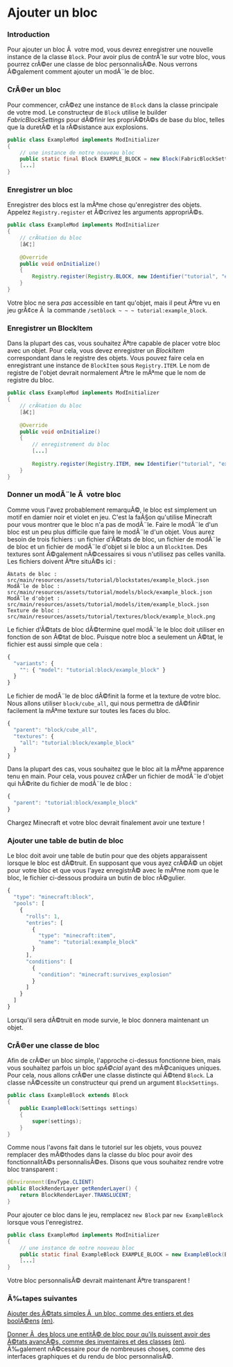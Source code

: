 # Ajouter un bloc

### Introduction

Pour ajouter un bloc Ã  votre mod, vous devrez enregistrer une nouvelle
instance de la classe `Block`. Pour avoir plus de contrÃ´le sur votre
bloc, vous pourrez crÃ©er une classe de bloc personnalisÃ©e. Nous verrons
Ã©galement comment ajouter un modÃ¨le de bloc.

### CrÃ©er un bloc

Pour commencer, crÃ©ez une instance de `Block` dans la classe principale
de votre mod. Le constructeur de `Block` utilise le builder
*FabricBlockSettings* pour dÃ©finir les propriÃ©tÃ©s de base du bloc,
telles que la duretÃ© et la rÃ©sistance aux explosions.

```java
public class ExampleMod implements ModInitializer
{
    // une instance de notre nouveau bloc
    public static final Block EXAMPLE_BLOCK = new Block(FabricBlockSettings.of(Material.METAL).build());
    [...]
}
```

### Enregistrer un bloc

Enregistrer des blocs est la mÃªme chose qu'enregistrer des objets.
Appelez `Registry.register` et Ã©crivez les arguments appropriÃ©s.

```java
public class ExampleMod implements ModInitializer
{
    // crÃ©ation du bloc
    [â€¦]
    
    @Override
    public void onInitialize()
    {
        Registry.register(Registry.BLOCK, new Identifier("tutorial", "example_block"), EXAMPLE_BLOCK);
    }
}
```

Votre bloc ne sera *pas* accessible en tant qu'objet, mais il peut Ãªtre
vu en jeu grÃ¢ce Ã  la commande `/setblock ~ ~ ~ tutorial:example_block`.

### Enregistrer un BlockItem

Dans la plupart des cas, vous souhaitez Ãªtre capable de placer votre
bloc avec un objet. Pour cela, vous devez enregistrer un *BlockItem*
correspondant dans le registre des objets. Vous pouvez faire cela en
enregistrant une instance de `BlockItem` sous `Registry.ITEM`. Le nom de
registre de l'objet devrait normalement Ãªtre le mÃªme que le nom de
registre du bloc.

```java
public class ExampleMod implements ModInitializer
{
    // crÃ©ation du bloc
    [â€¦]
    
    @Override
    public void onInitialize()
    {
        // enregistrement du bloc
        [...]
        
        Registry.register(Registry.ITEM, new Identifier("tutorial", "example_block"), new BlockItem(EXAMPLE_BLOCK, new Item.Settings().group(ItemGroup.MISC)));
    }
}
```

### Donner un modÃ¨le Ã  votre bloc

Comme vous l'avez probablement remarquÃ©, le bloc est simplement un motif
en damier noir et violet en jeu. C'est la faÃ§on qu'utilise Minecraft
pour vous montrer que le bloc n'a pas de modÃ¨le. Faire le modÃ¨le d'un
bloc est un peu plus difficile que faire le modÃ¨le d'un objet. Vous
aurez besoin de trois fichiers : un fichier d'Ã©tats de bloc, un fichier
de modÃ¨le de bloc et un fichier de modÃ¨le d'objet si le bloc a un
`BlockItem`. Des textures sont Ã©galement nÃ©cessaires si vous n'utilisez
pas celles vanilla. Les fichiers doivent Ãªtre situÃ©s ici :

    Ã‰tats de bloc : src/main/resources/assets/tutorial/blockstates/example_block.json
    ModÃ¨le de bloc : src/main/resources/assets/tutorial/models/block/example_block.json
    ModÃ¨le d'objet : src/main/resources/assets/tutorial/models/item/example_block.json
    Texture de bloc : src/main/resources/assets/tutorial/textures/block/example_block.png

Le fichier d'Ã©tats de bloc dÃ©termine quel modÃ¨le le bloc doit utiliser
en fonction de son Ã©tat de bloc. Puisque notre bloc a seulement un Ã©tat,
le fichier est aussi simple que cela :

```JavaScript
{
  "variants": {
    "": { "model": "tutorial:block/example_block" }
  }
}
```

Le fichier de modÃ¨le de bloc dÃ©finit la forme et la texture de votre
bloc. Nous allons utiliser `block/cube_all`, qui nous permettra de
dÃ©finir facilement la mÃªme texture sur toutes les faces du bloc.

```JavaScript
{
  "parent": "block/cube_all",
  "textures": {
    "all": "tutorial:block/example_block"
  }
}
```

Dans la plupart des cas, vous souhaitez que le bloc ait la mÃªme
apparence tenu en main. Pour cela, vous pouvez crÃ©er un fichier de
modÃ¨le d'objet qui hÃ©rite du fichier de modÃ¨le de bloc :

```JavaScript
{
  "parent": "tutorial:block/example_block"
}
```

Chargez Minecraft et votre bloc devrait finalement avoir une texture \!

### Ajouter une table de butin de bloc

Le bloc doit avoir une table de butin pour que des objets apparaissent
lorsque le bloc est dÃ©truit. En supposant que vous ayez crÃ©Ã© un objet
pour votre bloc et que vous l'ayez enregistrÃ© avec le mÃªme nom que le
bloc, le fichier ci-dessous produira un butin de bloc rÃ©gulier.

```JavaScript
{
  "type": "minecraft:block",
  "pools": [
    {
      "rolls": 1,
      "entries": [
        {
          "type": "minecraft:item",
          "name": "tutorial:example_block"
        }
      ],
      "conditions": [
        {
          "condition": "minecraft:survives_explosion"
        }
      ]
    }
  ]
}
```

Lorsqu'il sera dÃ©truit en mode survie, le bloc donnera maintenant un
objet.

### CrÃ©er une classe de bloc

Afin de crÃ©er un bloc simple, l'approche ci-dessus fonctionne bien, mais
vous souhaitez parfois un bloc *spÃ©cial* ayant des mÃ©caniques uniques.
Pour cela, nous allons crÃ©er une classe distincte qui Ã©tend `Block`. La
classe nÃ©cessite un constructeur qui prend un argument `BlockSettings`.

```java
public class ExampleBlock extends Block
{
    public ExampleBlock(Settings settings)
    {
        super(settings);
    }
}
```

Comme nous l'avons fait dans le tutoriel sur les objets, vous pouvez
remplacer des mÃ©thodes dans la classe du bloc pour avoir des
fonctionnalitÃ©s personnalisÃ©es. Disons que vous souhaitez rendre votre
bloc transparent :

```java
@Environment(EnvType.CLIENT)
public BlockRenderLayer getRenderLayer() {
    return BlockRenderLayer.TRANSLUCENT;
}
```

Pour ajouter ce bloc dans le jeu, remplacez `new Block` par `new
ExampleBlock` lorsque vous l'enregistrez.

```java
public class ExampleMod implements ModInitializer
{
    // une instance de notre nouveau bloc
    public static final ExampleBlock EXAMPLE_BLOCK = new ExampleBlock(Block.Settings.of(Material.STONE));
    [...]
}
```

Votre bloc personnalisÃ© devrait maintenant Ãªtre transparent \!

### Ã‰tapes suivantes

[Ajouter des Ã©tats simples Ã  un bloc, comme des entiers et des
boolÃ©ens](../../French/tutoriel/etats_de_bloc.md) [(en)](../../Modding-Tutorials/Blocks-and-Block-Entities/blockstate.md).

[Donner Ã  des blocs une entitÃ© de bloc pour qu'ils puissent avoir des
Ã©tats avancÃ©s, comme des inventaires et des
classes](../../French/tutoriel/entites_de_bloc.md) [(en)](../../Modding-Tutorials/Blocks-and-Block-Entities/blockentity.md).
Ã‰galement nÃ©cessaire pour de nombreuses choses, comme des interfaces
graphiques et du rendu de bloc personnalisÃ©.
